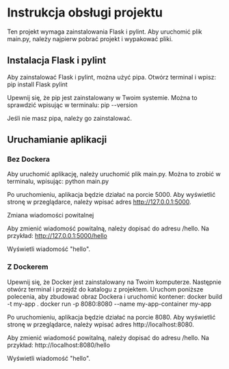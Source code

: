 # Instrukcja obsługi projektu

Ten projekt wymaga zainstalowania Flask i pylint. Aby uruchomić plik main.py, należy najpierw pobrać projekt i wypakować pliki.

## Instalacja Flask i pylint

Aby zainstalować Flask i pylint, można użyć pipa. Otwórz terminal i wpisz:
pip install Flask pylint

Upewnij się, że pip jest zainstalowany w Twoim systemie. Można to sprawdzić wpisując w terminalu:
pip --version

Jeśli nie masz pipa, należy go zainstalować.

## Uruchamianie aplikacji 
### Bez Dockera

Aby uruchomić aplikację, należy uruchomić plik main.py. Można to zrobić w terminalu, wpisując:
python main.py

Po uruchomieniu, aplikacja będzie działać na porcie 5000. Aby wyświetlić stronę w przeglądarce, należy wpisać adres http://127.0.0.1:5000.

Zmiana wiadomości powitalnej

Aby zmienić wiadomość powitalną, należy dopisać do adresu /hello. Na przykład:
http://127.0.0.1:5000/hello

Wyświetli wiadomość "hello".

### Z Dockerem

Upewnij się, że Docker jest zainstalowany na Twoim komputerze. Następnie otwórz terminal i przejdź do katalogu z projektem. Uruchom poniższe polecenia, aby zbudować obraz Dockera i uruchomić kontener:
docker build -t my-app .
docker run -p 8080:8080 --name my-app-container my-app

Po uruchomieniu, aplikacja będzie działać na porcie 8080. Aby wyświetlić stronę w przeglądarce, należy wpisać adres http://localhost:8080.

Aby zmienić wiadomość powitalną, należy dopisać do adresu /hello. Na przykład:
http://localhost:8080/hello

Wyświetli wiadomość "hello".
